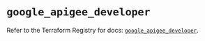 # `google_apigee_developer`

Refer to the Terraform Registry for docs: [`google_apigee_developer`](https://registry.terraform.io/providers/hashicorp/google/6.31.0/docs/resources/apigee_developer).
